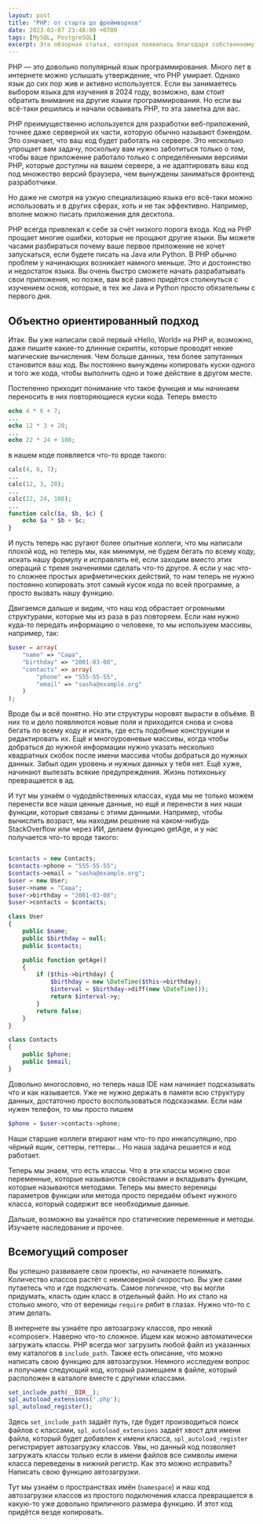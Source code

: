 ```yaml
---
layout: post
title: "PHP: от старта до фреймворков"
date: 2023-02-07 23:48:00 +0700
tags: [MySQL, PostgreSQL]
excerpt: Эта обзорная статья, которая появилась благодаря собственному опыту изучения PHP. В ней я расскажу о шагах, которые приблизили меня от самого начала к пониманию фреймворков. Это, скорее, погружение в мою личную историю, но я постараюсь привести примеры, в том числе практические, чтобы эта статья была бы быть полезной и для вас.
---
```

PHP — это довольно популярный язык программирования. Много лет в интернете можно услышать утверждение, что PHP умирает. Однако язык до сих пор жив и активно используется. Если вы занимаетесь выбором языка для изучения в 2024 году, возможно, вам стоит обратить внимание на другие языки программирования. Но если вы всё-таки решились и начали осваивать PHP, то эта заметка для вас.

PHP преимущественно используется для разработки веб-приложений, точнее даже серверной их части, которую обычно называют бэкендом. Это означает, что ваш код будет работать на сервере. Это несколько упрощает вам задачу, поскольку вам нужно заботиться только о том, чтобы ваше приложение работало только с определёнными версиями PHP, которые доступны на вашем сервере, а не адаптировать ваш код под множество версий браузера, чем вынуждены заниматься фронтенд разработчики.

Но даже не смотря на узкую специализацию языка его всё-таки можно использовать и в других сферах, хоть и не так эффективно. Например, вполне можно писать приложения для десктопа.

PHP всегда привлекал к себе за счёт низкого порога входа. Код на PHP прощает многие ошибки, которые не прощают другие языки. Вы можете часами разбираться почему ваше первое приложение не хочет запускаться, если будете писать на Java или Python. В PHP обычно проблем у начинающих возникает намного меньше. Это и достоинство и недостаток языка. Вы очень быстро сможете начать разрабатывать свои приложения, но позже, вам всё равно придётся столкнуться с изучением основ, которые, в тех же Java и Python просто обязательны с первого дня.

## Объектно ориентированный подход

Итак. Вы уже написали свой первый «Hello, World» на PHP и, возможно, даже пишите какие-то длинные скрипты, которые проводят некие магические вычисления. Чем больше данных, тем более запутанных становится ваш код. Вы постоянно вынуждены копировать куски одного и того же кода, чтобы выполнить одно и тоже действие в другом месте.

Постепенно приходит понимание что такое функция и мы начинаем переносить в них повторяющиеся куски кода. Теперь вместо

```php
echo 4 * 6 + 7;
...
echo 12 * 3 + 20;
...
echo 22 * 24 + 100;
```

в нашем коде появляется что-то вроде такого:

```php
calc(4, 6, 7);
...
calc(12, 3, 20);
...
calc(22, 24, 100);
...
function calc($a, $b, $c) {
    echo $a * $b + $c;
}
```

И пусть теперь нас ругают более опытные коллеги, что мы написали плохой код, но теперь мы, как минимум, не будем бегать по всему коду, искать нашу формулу и исправлять её, если заходим вместо этих операций с тремя значениями сделать что-то другое. А если у нас что-то сложнее простых арифметических действий, то нам теперь не нужно постоянно копировать этот самый кусок кода по всей программе, а просто вызвать нашу функцию.

Двигаемся дальше и видим, что наш код обрастает огромными структурами, которые мы из раза в раз повторяем. Если нам нужно куда-то передать информацию о человеке, то мы используем массивы, например, так:

```php
$user = array(
    "name" => "Саша",
    "birthday" => "2001-03-08",
    "contacts" => array(
        "phone" => "555-55-55",
        "email" => "sasha@example.org"
    )
);
```

Вроде бы и всё понятно. Но эти структуры норовят вырасти в объёме. В них то и дело появляются новые поля и приходится снова и снова бегать по всему коду и искать, где есть подобные конструкции и редактировать их. Ещё и многоуровневые массивы, когда чтобы добраться до нужной информации нужно указать несколько квадратных скобок после имени массива чтобы добраться до нужных данных. Забыл один уровень и нужных данных у тебя нет. Ещё хуже, начинают вылезать всякие предупреждения. Жизнь потихоньку превращается в ад.

И тут мы узнаём о чудодейственных классах, куда мы не только можем перенести все наши ценные данные, но ещё и перенести в них наши функции, которые связаны с этими данными. Например, чтобы вычислить возраст, мы находим решение на каком-нибудь StackOverflow или через ИИ, делаем функцию getAge, и у нас получается что-то вроде такого:

```php

$contacts = new Contacts;
$contacts->phone = "555-55-55";
$contacts->email = "sasha@example.org";
$user = new User;
$user->name = "Саша";
$user->birthday = "2001-03-08";
$user->contacts = $contacts;

class User
{
    public $name;
    public $birthday = null;
    public $contacts;

    public function getAge()
    {
        if ($this->birthday) {
            $birthday = new \DateTime($this->birthday);
            $interval = $birthday->diff(new \DateTime());
            return $interval->y;
        }
        return false;
    }
}

class Contacts
{
    public $phone;
    public $email;
}
```

Довольно многословно, но теперь наша IDE нам начинает подсказывать что и как называется. Уже не нужно держать в памяти всю структуру данных, достаточно просто воспользоваться подсказками. Если нам нужен телефон, то мы просто пишем

```php
$phone = $user->contacts->phone;
```

Наши старшие коллеги втирают нам что-то про инкапсуляцию, про чёрный ящик, сеттеры, геттеры... Но наша задача решается и код работает.

Теперь мы знаем, что есть классы. Что в эти классы можно свои переменные, которые называются свойствами и вкладывать функции, которые называются методами. Теперь мы вместо вереницы параметров функции или метода просто передаём объект нужного класса, который содержит все необходимые данные.

Дальше, возможно вы узнаётся про статические переменные и методы. Изучаете наследование и прочее.

## Всемогущий composer

Вы успешно развиваете свои проекты, но начинаете понимать. Количество классов растёт с неимоверной скоростью. Вы уже сами путаетесь что и где подключать. Самое логичное, что вы могли придумать, класть один класс в отдельный файл. Но их стало на столько много, что от вереницы `require` рябит в глазах. Нужно что-то с этим делать.

В интернете вы узнаёте про автозагрзку классов, про некий «composer». Наверно что-то сложное. Ищем как можно автоматически загружать классы. PHP всегда мог загрузить любой файл из указанных ему каталогов в `include_path`. Также есть описание, что можно написать свою функцию для автозагрузки. Немного исследуем вопрос и получаем следующий код, который размещаем в файле, который расположен в каталоге вместе с другими классами.

```php
set_include_path(__DIR__);
spl_autoload_extensions('.php');
spl_autoload_register();
```

Здесь `set_include_path` задаёт путь, где будет производиться поиск файлов с классами, `spl_autoload_extensions` задаёт хвост для имени файла, который будет добавлен к имени класса, `spl_autoload_register` регистрирует автозагрузку классов. Увы, но данный код позволяет загружать классы только если в имени файлов все символы имени класса переведены в нижний регистр. Как это можно исправить? Написать свою функцию автозагрузки.

Тут мы узнаём о пространствах имён (`namespace`) и наш код автозагрузки классов из простого подключения класса превращается в какую-то уже довольно приличного размера функцию. И этот код придётся везде копировать.
